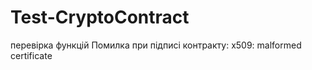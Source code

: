 # Test-CryptoContract
перевірка функцій 
Помилка при підписі контракту: x509: malformed certificate

